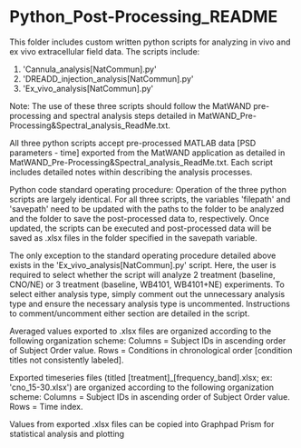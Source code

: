 # Python_Post-Processing_README 

This folder includes custom written python scripts for analyzing in vivo and ex vivo 
extracellular field data. The scripts include: 

1. 'Cannula_analysis[NatCommun].py'  
2. 'DREADD_injection_analysis[NatCommun].py' 
3. 'Ex_vivo_analysis[NatCommun].py' 

Note: 
The use of these three scripts should follow the MatWAND pre-processing and spectral analysis 
steps detailed in MatWAND_Pre-Processing&Spectral_analysis_ReadMe.txt. 

All three python scripts accept pre-processed MATLAB data [PSD parameters - time] exported from 
the MatWAND application as detailed in MatWAND_Pre-Processing&Spectral_analysis_ReadMe.txt. 
Each script includes detailed notes within describing the analysis processes. 

Python code standard operating procedure:
Operation of the three python scripts are largely identical. For all three scripts, the 
variables 'filepath' and 'savepath' need to be updated with the paths to the folder to be 
analyzed and the folder to save the post-processed data to, respectively. Once updated, the 
scripts can be executed and post-processed data will be saved as .xlsx files in the folder 
specified in the savepath variable. 

The only exception to the standard operating procedure detailed above exists in the 
'Ex_vivo_analysis[NatCommun].py' script. Here, the user is required to select whether the 
script will analyze 2 treatment (baseline, CNO/NE) or 3 treatment (baseline, WB4101, WB4101+NE) 
experiments. To select either analysis type, simply comment out the unnecessary analysis type 
and ensure the necessary analysis type is uncommented. Instructions to comment/uncomment either 
section are detailed in the script. 

Averaged values exported to .xlsx files are organized according to the following organization scheme: 
Columns = Subject IDs in ascending order of Subject Order value. 
Rows = Conditions in chronological order [condition titles not consistently labeled]. 

Exported timeseries files (titled [treatment]_[frequency_band].xlsx; ex: 'cno_15-30.xlsx') are 
organized according to the following organization scheme: 
Columns = Subject IDs in ascending order of Subject Order value. 
Rows = Time index. 

Values from exported .xlsx files can be copied into Graphpad Prism for statistical analysis 
and plotting



